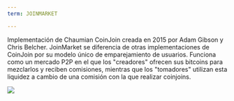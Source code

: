 ```yaml
---
term: JOINMARKET

---
```

Implementación de Chaumian CoinJoin creada en 2015 por Adam Gibson y Chris Belcher. JoinMarket se diferencia de otras implementaciones de CoinJoin por su modelo único de emparejamiento de usuarios. Funciona como un mercado P2P en el que los "creadores" ofrecen sus bitcoins para mezclarlos y reciben comisiones, mientras que los "tomadores" utilizan esta liquidez a cambio de una comisión con la que realizar coinjoins.

![](../../dictionnaire/assets/43.webp)